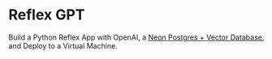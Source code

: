 # Reflex GPT

Build a Python Reflex App with OpenAI, a [Neon Postgres + Vector Database](https://neon.tech/cfe), and Deploy to a Virtual Machine.